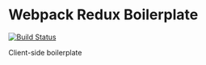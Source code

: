 # Webpack Redux Boilerplate
[![Build Status](https://travis-ci.org/dobby-in-the-house/webpack-redux-boilerplate-example.svg?branch=develop)](https://travis-ci.org/dobby-in-the-house/webpack-redux-boilerplate-example)

Client-side boilerplate
